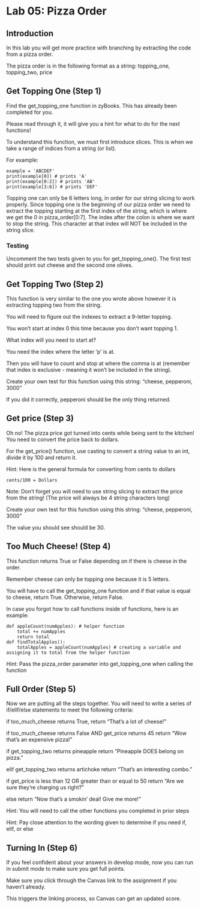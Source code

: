# Lab 05: Pizza Order 

## Introduction

In this lab you will get more practice with branching by extracting the code from a pizza order.


The pizza order is in the following format as a string:
topping_one, topping_two, price


## Get Topping One (Step 1)

Find the get_topping_one function in zyBooks. This has already been completed for you.

Please read through it, it will give you a hint for what to do for the next functions!


To understand this function, we must first introduce slices. This is when we take a range of indices from a string (or list).


For example:
```
example = 'ABCDEF'
print(example[0]) # prints 'A'
print(example[0:2]) # prints 'AB'
print(example[3:6]) # prints 'DEF'
```

Topping one can only be 6 letters long, in order for our string slicing to work properly. Since topping one is the beginning of our pizza order we need to extract the topping starting at the first index of the string, which is where we get the 0 in pizza_order[0:7]. The index after the colon is where we want to stop the string. This character at that index will NOT be included in the string slice.

### Testing

Uncomment the two tests given to you for get_topping_one(). The first test should print out cheese and the second one olives.

## Get Topping Two (Step 2)
This function is very similar to the one you wrote above however it is extracting topping two from the string. 

You will need to figure out the indexes to extract a 9-letter topping. 

You won’t start at index 0 this time because you don’t want topping 1. 

What index will you need to start at? 

You need the index where the letter ‘p’ is at. 

Then you will have to count and stop at where the comma is at (remember that index is exclusive - meaning it won’t be included in the string).

Create your own test for this function using this string: “cheese, pepperoni, 3000”

If you did it correctly, pepperoni should be the only thing returned.

## Get price (Step 3)
Oh no! The pizza price got turned into cents while being sent to the kitchen! You need to convert the price back to dollars. 

For the get_price() function, use casting to convert a string value to an int, divide it by 100 and return it.

Hint: Here is the general formula for converting from cents to dollars 
```
cents/100 = Dollars
```
Note: Don’t forget you will need to use string slicing to extract the price from the string! (The price will always be 4 string characters long)

Create your own test for this function using this string: “cheese, pepperoni, 3000”

The value you should see should be 30.

## Too Much Cheese! (Step 4)
This function returns True or False depending on if there is cheese in the order.

Remember cheese can only be topping one because it is 5 letters.

You will have to call the get_topping_one function and if that value is equal to cheese, return True. Otherwise, return False.

In case you forgot how to call functions inside of functions, here is an example:

```
def appleCount(numApples): # helper function
    total += numApples
    return total
def findTotalApples():
    totalApples = appleCount(numApples) # creating a variable and assigning it to total from the helper function
```


Hint: Pass the pizza_order parameter into get_topping_one when calling the function

## Full Order (Step 5)

Now we are putting all the steps together. You will need to write a series of if/elif/else statements to meet the following criteria:

if too_much_cheese returns True, return “That’s a lot of cheese!”

if too_much_cheese returns False AND get_price returns 45 return “Wow that’s an expensive pizza!”

if get_topping_two returns pineapple return “Pineapple DOES belong on pizza.”

elif get_topping_two returns artichoke return “That’s an interesting combo.”

if get_price is less than 12 OR greater than or equal to 50 return “Are we sure they’re charging us right?”

else return “Now that’s a smokin’ deal! Give me more!”

Hint: You will need to call the other functions you completed in prior steps

Hint: Pay close attention to the wording given to determine if you need if, elif, or else

## Turning In (Step 6)

If you feel confident about your answers in develop mode, now you can run in submit mode to make sure you get full points.

Make sure you click through the Canvas link to the assignment if you haven’t already. 

This triggers the linking process, so Canvas can get an updated score.


